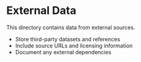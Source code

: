 # External Data

This directory contains data from external sources.

- Store third-party datasets and references
- Include source URLs and licensing information
- Document any external dependencies